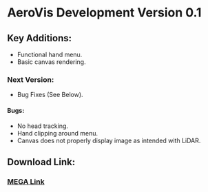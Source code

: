 # AeroVis Development Version 0.1
## Key Additions:
- Functional hand menu.
- Basic canvas rendering.
### Next Version:
- Bug Fixes (See Below).
#### Bugs:
- No head tracking.
- Hand clipping around menu.
- Canvas does not properly display image as intended with LiDAR.
## Download Link:
### [MEGA Link](https://mega.nz/file/L3BjhSgJ#dNIewyIdBBXToLkUiOtWbHM_SyFqHjgjCGl0V7t5hPI)
